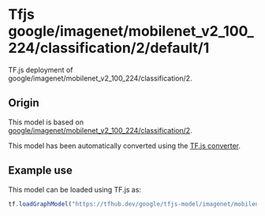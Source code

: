 # Tfjs google/imagenet/mobilenet_v2_100_224/classification/2/default/1
TF.js deployment of google/imagenet/mobilenet_v2_100_224/classification/2.

<!-- parent-model: google/imagenet/mobilenet_v2_100_224/classification/2 -->

## Origin

This model is based on [google/imagenet/mobilenet_v2_100_224/classification/2](https://tfhub.dev/google/imagenet/mobilenet_v2_100_224/classification/2).

This model has been automatically converted using the [TF.js converter](https://github.com/tensorflow/tfjs/tree/master/tfjs-converter).

## Example use
This model can be loaded using TF.js as:

```javascript
tf.loadGraphModel("https://tfhub.dev/google/tfjs-model/imagenet/mobilenet_v2_100_224/classification/2/default/1", { fromTFHub: true })
```
